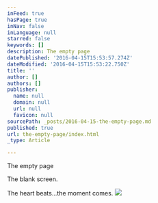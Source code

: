 ```yaml
---
inFeed: true
hasPage: true
inNav: false
inLanguage: null
starred: false
keywords: []
description: The empty page
datePublished: '2016-04-15T15:53:57.274Z'
dateModified: '2016-04-15T15:53:22.750Z'
title: ''
author: []
authors: []
publisher:
  name: null
  domain: null
  url: null
  favicon: null
sourcePath: _posts/2016-04-15-the-empty-page.md
published: true
url: the-empty-page/index.html
_type: Article

---
```

The empty page

The blank screen.

The heart beats...the moment comes.
![](https://the-grid-user-content.s3-us-west-2.amazonaws.com/0153bcb3-2d23-4aae-a30b-42f97e625958.jpg)